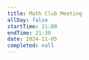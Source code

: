 ```yaml
---
title: Math Club Meeting
allDay: false
startTime: 21:00
endTime: 21:30
date: 2024-11-05
completed: null
---
```

